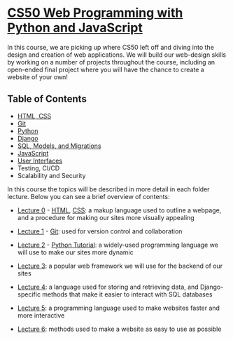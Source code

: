 # [CS50 Web Programming with Python and JavaScript](https://cs50.harvard.edu/web/2020/)

In this course, we are picking up where CS50 left off and diving into the design and creation of web applications. We will build our web-design skills by working on a number of projects throughout the course, including an open-ended final project where you will have the chance to create a website of your own!

## Table of Contents

- [HTML, CSS](https://cs50.harvard.edu/web/2020/weeks/0/)
- [Git](https://cs50.harvard.edu/web/2020/weeks/1/)
- [Python](https://cs50.harvard.edu/web/2020/weeks/2/)
- [Django](https://cs50.harvard.edu/web/2020/weeks/3/)
- [SQL, Models, and Migrations](https://cs50.harvard.edu/web/2020/weeks/4/)
- [JavaScript](https://cs50.harvard.edu/web/2020/weeks/5/)
- [User Interfaces](https://cs50.harvard.edu/web/2020/weeks/6/)
- Testing, CI/CD
- Scalability and Security

In this course the topics will be described in more detail in each folder lecture. Below you can see a brief overview of contents:

- [Lecture 0](lecture0/) - [HTML](https://www.w3schools.com/html/), [CSS](https://www.w3schools.com/css/): a makup language used to outline a webpage, and a procedure for making our sites more visually appealing

- [Lecture 1](lecture1/) - [Git](https://git-scm.com/doc): used for version control and collaboration
  
- [Lecture 2](lecture2/) - [Python Tutorial](https://docs.python.org/3/tutorial/): a widely-used programming language we will use to make our sites more dynamic

- [Lecture 3](lecture3/): a popular web framework we will use for the backend of our sites

- [Lecture 4](lecture4/): a language used for storing and retrieving data, and Django-specific methods that make it easier to interact with SQL databases

- [Lecture 5](lecture5): a programming language used to make websites faster and more interactive
  
- [Lecture 6](lecture6): methods used to make a website as easy to use as possible
